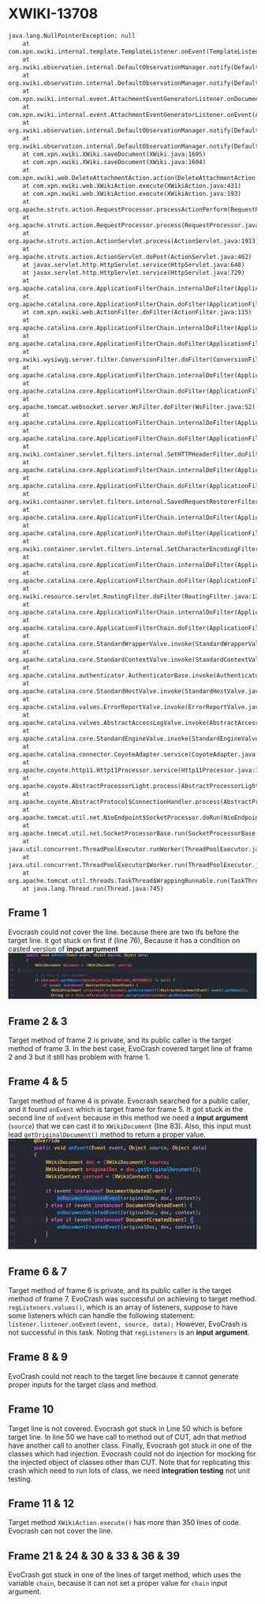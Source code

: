 # XWIKI-13708
```
java.lang.NullPointerException: null
	at com.xpn.xwiki.internal.template.TemplateListener.onEvent(TemplateListener.java:79)
	at org.xwiki.observation.internal.DefaultObservationManager.notify(DefaultObservationManager.java:307)
	at org.xwiki.observation.internal.DefaultObservationManager.notify(DefaultObservationManager.java:269)
	at com.xpn.xwiki.internal.event.AttachmentEventGeneratorListener.onDocumentUpdatedEvent(AttachmentEventGeneratorListener.java:143)
	at com.xpn.xwiki.internal.event.AttachmentEventGeneratorListener.onEvent(AttachmentEventGeneratorListener.java:88)
	at org.xwiki.observation.internal.DefaultObservationManager.notify(DefaultObservationManager.java:304)
	at org.xwiki.observation.internal.DefaultObservationManager.notify(DefaultObservationManager.java:269)
	at com.xpn.xwiki.XWiki.saveDocument(XWiki.java:1695)
	at com.xpn.xwiki.XWiki.saveDocument(XWiki.java:1604)
	at com.xpn.xwiki.web.DeleteAttachmentAction.action(DeleteAttachmentAction.java:131)
	at com.xpn.xwiki.web.XWikiAction.execute(XWikiAction.java:431)
	at com.xpn.xwiki.web.XWikiAction.execute(XWikiAction.java:193)
	at org.apache.struts.action.RequestProcessor.processActionPerform(RequestProcessor.java:425)
	at org.apache.struts.action.RequestProcessor.process(RequestProcessor.java:228)
	at org.apache.struts.action.ActionServlet.process(ActionServlet.java:1913)
	at org.apache.struts.action.ActionServlet.doPost(ActionServlet.java:462)
	at javax.servlet.http.HttpServlet.service(HttpServlet.java:648)
	at javax.servlet.http.HttpServlet.service(HttpServlet.java:729)
	at org.apache.catalina.core.ApplicationFilterChain.internalDoFilter(ApplicationFilterChain.java:230)
	at org.apache.catalina.core.ApplicationFilterChain.doFilter(ApplicationFilterChain.java:165)
	at com.xpn.xwiki.web.ActionFilter.doFilter(ActionFilter.java:115)
	at org.apache.catalina.core.ApplicationFilterChain.internalDoFilter(ApplicationFilterChain.java:192)
	at org.apache.catalina.core.ApplicationFilterChain.doFilter(ApplicationFilterChain.java:165)
	at org.xwiki.wysiwyg.server.filter.ConversionFilter.doFilter(ConversionFilter.java:127)
	at org.apache.catalina.core.ApplicationFilterChain.internalDoFilter(ApplicationFilterChain.java:192)
	at org.apache.catalina.core.ApplicationFilterChain.doFilter(ApplicationFilterChain.java:165)
	at org.apache.tomcat.websocket.server.WsFilter.doFilter(WsFilter.java:52)
	at org.apache.catalina.core.ApplicationFilterChain.internalDoFilter(ApplicationFilterChain.java:192)
	at org.apache.catalina.core.ApplicationFilterChain.doFilter(ApplicationFilterChain.java:165)
	at org.xwiki.container.servlet.filters.internal.SetHTTPHeaderFilter.doFilter(SetHTTPHeaderFilter.java:63)
	at org.apache.catalina.core.ApplicationFilterChain.internalDoFilter(ApplicationFilterChain.java:192)
	at org.apache.catalina.core.ApplicationFilterChain.doFilter(ApplicationFilterChain.java:165)
	at org.xwiki.container.servlet.filters.internal.SavedRequestRestorerFilter.doFilter(SavedRequestRestorerFilter.java:208)
	at org.apache.catalina.core.ApplicationFilterChain.internalDoFilter(ApplicationFilterChain.java:192)
	at org.apache.catalina.core.ApplicationFilterChain.doFilter(ApplicationFilterChain.java:165)
	at org.xwiki.container.servlet.filters.internal.SetCharacterEncodingFilter.doFilter(SetCharacterEncodingFilter.java:111)
	at org.apache.catalina.core.ApplicationFilterChain.internalDoFilter(ApplicationFilterChain.java:192)
	at org.apache.catalina.core.ApplicationFilterChain.doFilter(ApplicationFilterChain.java:165)
	at org.xwiki.resource.servlet.RoutingFilter.doFilter(RoutingFilter.java:137)
	at org.apache.catalina.core.ApplicationFilterChain.internalDoFilter(ApplicationFilterChain.java:192)
	at org.apache.catalina.core.ApplicationFilterChain.doFilter(ApplicationFilterChain.java:165)
	at org.apache.catalina.core.StandardWrapperValve.invoke(StandardWrapperValve.java:198)
	at org.apache.catalina.core.StandardContextValve.invoke(StandardContextValve.java:108)
	at org.apache.catalina.authenticator.AuthenticatorBase.invoke(AuthenticatorBase.java:472)
	at org.apache.catalina.core.StandardHostValve.invoke(StandardHostValve.java:140)
	at org.apache.catalina.valves.ErrorReportValve.invoke(ErrorReportValve.java:79)
	at org.apache.catalina.valves.AbstractAccessLogValve.invoke(AbstractAccessLogValve.java:620)
	at org.apache.catalina.core.StandardEngineValve.invoke(StandardEngineValve.java:87)
	at org.apache.catalina.connector.CoyoteAdapter.service(CoyoteAdapter.java:349)
	at org.apache.coyote.http11.Http11Processor.service(Http11Processor.java:784)
	at org.apache.coyote.AbstractProcessorLight.process(AbstractProcessorLight.java:66)
	at org.apache.coyote.AbstractProtocol$ConnectionHandler.process(AbstractProtocol.java:802)
	at org.apache.tomcat.util.net.NioEndpoint$SocketProcessor.doRun(NioEndpoint.java:1410)
	at org.apache.tomcat.util.net.SocketProcessorBase.run(SocketProcessorBase.java:49)
	at java.util.concurrent.ThreadPoolExecutor.runWorker(ThreadPoolExecutor.java:1142)
	at java.util.concurrent.ThreadPoolExecutor$Worker.run(ThreadPoolExecutor.java:617)
	at org.apache.tomcat.util.threads.TaskThread$WrappingRunnable.run(TaskThread.java:61)
	at java.lang.Thread.run(Thread.java:745)
```

## Frame 1
Evocrash could not cover the line. because there are two ifs before the target line. it got stuck on first if (line 76), Because it has a condition on casted version of **input argument**
![Alt text](screenshots/4.jpg?raw=true "XWIKI-12482")

## Frame 2 & 3
Target method of frame 2 is private, and its public caller is the target method of frame 3.
In the best case, EvoCrash covered target line of  frame 2 and 3
but it still has problem with frame 1.



## Frame 4 & 5
Target method of frame 4 is private.
Evocrash searched for a public caller, and it found `onEvent` which is target frame for frame 5. It got stuck in the second line of `onEvent` because in this method we need a **input argument**  (`source`) that we can cast it to `XWikiDocument` (line 83). Also, this input must lead `getOriginalDocument()` method to return a proper value.
![Alt text](screenshots/6.jpg?raw=true "XWIKI-12482")

## Frame 6 & 7
Target method of frame 6 is private, and its public caller is the target method of frame 7.
EvoCrash was successful on achieving to target method. `regListeners.values()`, which is an array of listeners, suppose to have some listeners which can handle the following statement:
 `listener.listener.onEvent(event, source, data);`
 However, EvoCrash is not successful in this task.
Noting that `regListeners` is an **input argument**.


## Frame 8 & 9
EvoCrash could not reach to the target line because it cannot generate proper inputs for the target class and method.

## Frame 10
Target line is not covered.
Evocrash got stuck in Line 50 which is before target line.
In line 50 we have call to method out of CUT, adn that method have another call to another class. Finally, Evocrash got stuck in one of the classes which had injection.
Evocrash could not do injection for mocking for the injected object of classes other than CUT.
Note that for replicating this crash which need to run lots of class, we need **integration testing** not unit testing.

## Frame 11 & 12
Target method `XWikiAction.execute()`  has more than 350 lines of code. Evocrash can not cover the line.

## Frame 21 & 24 & 30 & 33 & 36 & 39
EvoCrash got stuck in one of the lines of target method, which uses the variable `chain`, because it can not set a proper value for `chain` input argument.

